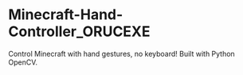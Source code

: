 # Minecraft-Hand-Controller_ORUCEXE
Control Minecraft with hand gestures, no keyboard! Built with Python OpenCV.
